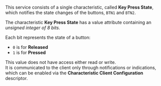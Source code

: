 This service consists of a single characteristic, called **Key Press State**, which notifies the state changes of the buttons, `BTN1` and `BTN2`.

The characteristic **Key Press State** has a value attribute containing an *unsigned integer of 8 bits*.  

Each bit represents the state of a button:
* `0` is for **Released**
* `1` is for **Pressed**

This value does not have access either read or write.  
It is communicated to the client only through notifications or indications, which can be enabled via the **Characteristic Client Configuration** descriptor. 
